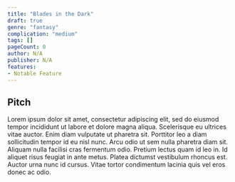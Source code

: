 ```yaml
---
title: "Blades in the Dark"
draft: true
genre: "fantasy"
complication: "medium"
tags: []
pageCount: 0 
author: N/A 
publisher: N/A
features: 
- Notable Feature
---
```


## Pitch

Lorem ipsum dolor sit amet, consectetur adipiscing elit, sed do eiusmod tempor incididunt ut labore et dolore magna aliqua. Scelerisque eu ultrices vitae auctor. Enim diam vulputate ut pharetra sit. Porttitor leo a diam sollicitudin tempor id eu nisl nunc. Arcu odio ut sem nulla pharetra diam sit. Aliquam nulla facilisi cras fermentum odio. Pretium lectus quam id leo in. Id aliquet risus feugiat in ante metus. Platea dictumst vestibulum rhoncus est. Auctor urna nunc id cursus. Vitae tortor condimentum lacinia quis vel eros donec ac odio.

